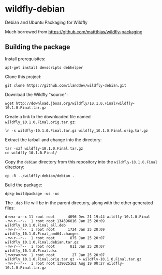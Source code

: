 # wildfly-debian

Debian and Ubuntu Packaging for Wildfly

Much borrowed from https://github.com/mattthias/wildfly-packaging

## Building the package

Install prerequisites:

    apt-get install devscripts debhelper

Clone this project:

    git clone https://github.com/ilanddev/wildfly-debian.git

Download the Wildfly "source":

    wget http://download.jboss.org/wildfly/10.1.0.Final/wildfly-10.1.0.Final.tar.gz

Create a link to the downloaded file named `wildfly_10.1.0.Final.orig.tar.gz`:

    ln -s wildfly-10.1.0.Final.tar.gz wildfly_10.1.0.Final.orig.tar.gz

Extract the tarball and change into the directory:

    tar -xzf wildfly-10.1.0.Final.tar.gz 
    cd wildfly-10.1.0.Final/

Copy the `debian` directory from this repository into the `wildfly-10.1.0.Final` directory:

    cp -R ../wildfly-debian/debian .

Build the package:

    dpkg-buildpackage -us -uc

The `.deb` file will be in the parent directory, along with the other generated files:

    drwxr-xr-x 11 root root      4096 Dec 21 19:44 wildfly-10.1.0.Final
    -rw-r--r--  1 root root 134396816 Jan 25 20:09 wildfly_10.1.0.Final_all.deb
    -rw-r--r--  1 root root      1724 Jan 25 20:09 wildfly_10.1.0.Final_amd64.changes
    -rw-r--r--  1 root root       875 Jan 25 20:07 wildfly_10.1.0.Final.debian.tar.gz
    -rw-r--r--  1 root root       811 Jan 25 20:07 wildfly_10.1.0.Final.dsc
    lrwxrwxrwx  1 root root        27 Jan 25 20:07 wildfly_10.1.0.Final.orig.tar.gz -> wildfly-10.1.0.Final.tar.gz
    -rw-r--r--  1 root root 139025162 Aug 19 00:27 wildfly-10.1.0.Final.tar.gz
